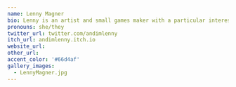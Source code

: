```yaml
---
name: Lenny Magner
bio: Lenny is an artist and small games maker with a particular interest in Bitsy.
pronouns: she/they
twitter_url: twitter.com/andimlenny
itch_url: andimlenny.itch.io
website_url:
other_url: 
accent_color: '#66d4af'
gallery_images:
  - LennyMagner.jpg
---
```

